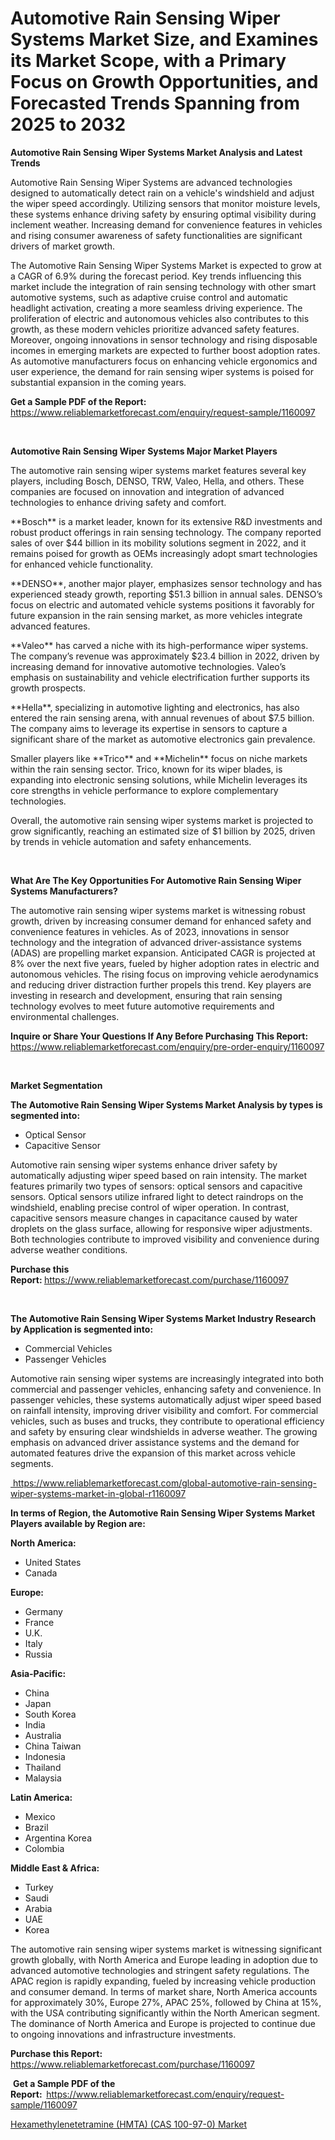 <p><h1>Automotive Rain Sensing Wiper Systems Market Size, and Examines its Market Scope, with a Primary Focus on Growth Opportunities, and Forecasted Trends Spanning from 2025 to 2032</h1></p><p><strong>Automotive Rain Sensing Wiper Systems Market Analysis and Latest Trends</strong></p>
<p><p>Automotive Rain Sensing Wiper Systems are advanced technologies designed to automatically detect rain on a vehicle's windshield and adjust the wiper speed accordingly. Utilizing sensors that monitor moisture levels, these systems enhance driving safety by ensuring optimal visibility during inclement weather. Increasing demand for convenience features in vehicles and rising consumer awareness of safety functionalities are significant drivers of market growth. </p><p>The Automotive Rain Sensing Wiper Systems Market is expected to grow at a CAGR of 6.9% during the forecast period. Key trends influencing this market include the integration of rain sensing technology with other smart automotive systems, such as adaptive cruise control and automatic headlight activation, creating a more seamless driving experience. The proliferation of electric and autonomous vehicles also contributes to this growth, as these modern vehicles prioritize advanced safety features. Moreover, ongoing innovations in sensor technology and rising disposable incomes in emerging markets are expected to further boost adoption rates. As automotive manufacturers focus on enhancing vehicle ergonomics and user experience, the demand for rain sensing wiper systems is poised for substantial expansion in the coming years.</p></p>
<p><strong>Get a Sample PDF of the Report:&nbsp;</strong> <a href="https://www.reliablemarketforecast.com/enquiry/request-sample/1160097?utm_campaign=3130&utm_medium=2&utm_source=Github&utm_content=ia&utm_term=22032025&utm_id=automotive-rain-sensing-wiper-systems">https://www.reliablemarketforecast.com/enquiry/request-sample/1160097</a></p>
<p>&nbsp;</p>
<p><strong>Automotive Rain Sensing Wiper Systems Major Market Players</strong></p>
<p><p>The automotive rain sensing wiper systems market features several key players, including Bosch, DENSO, TRW, Valeo, Hella, and others. These companies are focused on innovation and integration of advanced technologies to enhance driving safety and comfort.</p><p>**Bosch** is a market leader, known for its extensive R&D investments and robust product offerings in rain sensing technology. The company reported sales of over $44 billion in its mobility solutions segment in 2022, and it remains poised for growth as OEMs increasingly adopt smart technologies for enhanced vehicle functionality.</p><p>**DENSO**, another major player, emphasizes sensor technology and has experienced steady growth, reporting $51.3 billion in annual sales. DENSO’s focus on electric and automated vehicle systems positions it favorably for future expansion in the rain sensing market, as more vehicles integrate advanced features.</p><p>**Valeo** has carved a niche with its high-performance wiper systems. The company’s revenue was approximately $23.4 billion in 2022, driven by increasing demand for innovative automotive technologies. Valeo’s emphasis on sustainability and vehicle electrification further supports its growth prospects.</p><p>**Hella**, specializing in automotive lighting and electronics, has also entered the rain sensing arena, with annual revenues of about $7.5 billion. The company aims to leverage its expertise in sensors to capture a significant share of the market as automotive electronics gain prevalence.</p><p>Smaller players like **Trico** and **Michelin** focus on niche markets within the rain sensing sector. Trico, known for its wiper blades, is expanding into electronic sensing solutions, while Michelin leverages its core strengths in vehicle performance to explore complementary technologies.</p><p>Overall, the automotive rain sensing wiper systems market is projected to grow significantly, reaching an estimated size of $1 billion by 2025, driven by trends in vehicle automation and safety enhancements.</p></p>
<p>&nbsp;</p>
<p><strong>What Are The Key Opportunities For Automotive Rain Sensing Wiper Systems Manufacturers?</strong></p>
<p><p>The automotive rain sensing wiper systems market is witnessing robust growth, driven by increasing consumer demand for enhanced safety and convenience features in vehicles. As of 2023, innovations in sensor technology and the integration of advanced driver-assistance systems (ADAS) are propelling market expansion. Anticipated CAGR is projected at 8% over the next five years, fueled by higher adoption rates in electric and autonomous vehicles. The rising focus on improving vehicle aerodynamics and reducing driver distraction further propels this trend. Key players are investing in research and development, ensuring that rain sensing technology evolves to meet future automotive requirements and environmental challenges.</p></p>
<p><strong>Inquire or Share Your Questions If Any Before Purchasing This Report:</strong> <a href="https://www.reliablemarketforecast.com/enquiry/pre-order-enquiry/1160097?utm_campaign=3130&utm_medium=2&utm_source=Github&utm_content=ia&utm_term=22032025&utm_id=automotive-rain-sensing-wiper-systems">https://www.reliablemarketforecast.com/enquiry/pre-order-enquiry/1160097</a></p>
<p>&nbsp;</p>
<p><strong>Market Segmentation</strong></p>
<p><strong>The Automotive Rain Sensing Wiper Systems Market Analysis by types is segmented into:</strong></p>
<p><ul><li>Optical Sensor</li><li>Capacitive Sensor</li></ul></p>
<p><p>Automotive rain sensing wiper systems enhance driver safety by automatically adjusting wiper speed based on rain intensity. The market features primarily two types of sensors: optical sensors and capacitive sensors. Optical sensors utilize infrared light to detect raindrops on the windshield, enabling precise control of wiper operation. In contrast, capacitive sensors measure changes in capacitance caused by water droplets on the glass surface, allowing for responsive wiper adjustments. Both technologies contribute to improved visibility and convenience during adverse weather conditions.</p></p>
<p><strong>Purchase this Report:&nbsp;</strong><a href="https://www.reliablemarketforecast.com/purchase/1160097?utm_campaign=3130&utm_medium=2&utm_source=Github&utm_content=ia&utm_term=22032025&utm_id=automotive-rain-sensing-wiper-systems">https://www.reliablemarketforecast.com/purchase/1160097</a></p>
<p>&nbsp;</p>
<p><strong>The Automotive Rain Sensing Wiper Systems Market Industry Research by Application is segmented into:</strong></p>
<p><ul><li>Commercial Vehicles</li><li>Passenger Vehicles</li></ul></p>
<p><p>Automotive rain sensing wiper systems are increasingly integrated into both commercial and passenger vehicles, enhancing safety and convenience. In passenger vehicles, these systems automatically adjust wiper speed based on rainfall intensity, improving driver visibility and comfort. For commercial vehicles, such as buses and trucks, they contribute to operational efficiency and safety by ensuring clear windshields in adverse weather. The growing emphasis on advanced driver assistance systems and the demand for automated features drive the expansion of this market across vehicle segments.</p></p>
<p><a href="https://www.reliablemarketforecast.com/global-automotive-rain-sensing-wiper-systems-market-in-global-r1160097?utm_campaign=3130&utm_medium=2&utm_source=Github&utm_content=ia&utm_term=22032025&utm_id=automotive-rain-sensing-wiper-systems">&nbsp;https://www.reliablemarketforecast.com/global-automotive-rain-sensing-wiper-systems-market-in-global-r1160097</a></p>
<p><strong>In terms of Region, the Automotive Rain Sensing Wiper Systems Market Players available by Region are:</strong></p>
<p>
    <p> <strong> North America: </strong>
        <ul>
            <li>United States</li>
            <li>Canada</li>
        </ul>
        </p> 
    <p> <strong> Europe: </strong>
        <ul>
            <li>Germany</li>
            <li>France</li>
            <li>U.K.</li>
            <li>Italy</li>
            <li>Russia</li>
        </ul>
        </p> 
    <p> <strong> Asia-Pacific: </strong>
        <ul>
            <li>China</li>
            <li>Japan</li>
            <li>South Korea</li>
            <li>India</li>
            <li>Australia</li>
            <li>China Taiwan</li>
            <li>Indonesia</li>
            <li>Thailand</li>
            <li>Malaysia</li>
        </ul>
        </p> 
    <p> <strong> Latin America: </strong>
        <ul>
            <li>Mexico</li>
            <li>Brazil</li>
            <li>Argentina Korea</li>
            <li>Colombia</li>
        </ul>
        </p> 
    <p> <strong> Middle East & Africa: </strong>
        <ul>
            <li>Turkey</li>
            <li>Saudi</li>
            <li>Arabia</li>
            <li>UAE</li>
            <li>Korea</li>
        </ul>
    </p>
    </p>
<p><p>The automotive rain sensing wiper systems market is witnessing significant growth globally, with North America and Europe leading in adoption due to advanced automotive technologies and stringent safety regulations. The APAC region is rapidly expanding, fueled by increasing vehicle production and consumer demand. In terms of market share, North America accounts for approximately 30%, Europe 27%, APAC 25%, followed by China at 15%, with the USA contributing significantly within the North American segment. The dominance of North America and Europe is projected to continue due to ongoing innovations and infrastructure investments.</p></p>
<p><strong>Purchase this Report: </strong><a href="https://www.reliablemarketforecast.com/purchase/1160097?utm_campaign=3130&utm_medium=2&utm_source=Github&utm_content=ia&utm_term=22032025&utm_id=automotive-rain-sensing-wiper-systems">https://www.reliablemarketforecast.com/purchase/1160097</a></p>
<p>&nbsp;<strong>Get a Sample PDF of the Report:&nbsp;&nbsp;</strong><a href="https://www.reliablemarketforecast.com/enquiry/request-sample/1160097?utm_campaign=3130&utm_medium=2&utm_source=Github&utm_content=ia&utm_term=22032025&utm_id=automotive-rain-sensing-wiper-systems">https://www.reliablemarketforecast.com/enquiry/request-sample/1160097</a></p>
<p><strong></strong></p>
<p><p><a href="https://github.com/jenithschijf/Market-Research-Report-List-1/blob/main/hexamethylenetetramine-hmta-cas-100-97-0-market.md?utm_campaign=3130&utm_medium=2&utm_source=Github&utm_content=ia&utm_term=22032025&utm_id=automotive-rain-sensing-wiper-systems">Hexamethylenetetramine (HMTA) (CAS 100-97-0) Market</a></p></p>